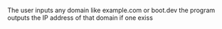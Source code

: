 The user inputs any domain like example.com or boot.dev 
the program outputs the IP address of that domain if one exiss
